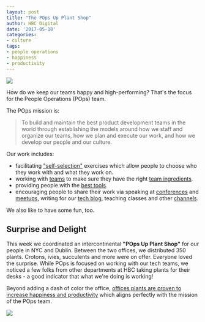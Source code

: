 ```yaml
---
layout: post
title: "The POps Up Plant Shop"
author: HBC Digital
date: '2017-05-18'
categories: 
- culture
tags:
- people operations
- happiness
- productivity
---
```


<img class="center" src="http://i.imgur.com/8MCigGa.jpg"/>

How do we keep our teams happy and high-performing? That's the focus for the People Operations (POps) team.

The POps mission is:

>To build and maintain the best product development teams in the world through establishing the models around how we staff and organize our teams, how we plan and execute our work, and how we develop our people and our culture.

Our work includes:

* facilitating ["self-selection"](https://twitter.com/DanaPylayeva/status/846854555832909830) exercises which allow people to choose who they work with and what they work on.
* working with [teams](https://www.infoq.com/presentations/gilt-team-communication) to make sure they have the right [team ingredients](https://www.slideshare.net/hhfleming/the-new-work-order-team-ingredients-and-role-blending).
* providing people with the [best tools](http://tech.gilt.com/leadership/2017/02/06/slack-and-voluntary-adoption). 
* encouraging people to share their work via speaking at [conferences](http://tech.gilt.com/ai/2017/04/12/pau-carre-cardona-at-oreilly-ai-conference) and [meetups](https://vimeo.com/217236459), writing for our [tech blog](http://tech.gilt.com/), teaching classes and other [channels](https://remote.works/episode/10). 

We also like to have some fun, too.

## Surprise and Delight

This week we coordinated an intercontinental __"POps Up Plant Shop"__ for our people in NYC and Dublin. Between the two offices, we distributed 350 plants. Crotons, ivies, succulents and more were on offer. Everyone loved the surprise. While POps is focused on working with our tech teams, we noticed a few folks from other departments at HBC taking plants for their desks - a good indicator that what we're doing is working!

Beyond adding a dash of color the office, [offices plants are proven to increase happiness and productivity](https://www.theguardian.com/money/2014/aug/31/plants-offices-workers-productive-minimalist-employees) which aligns perfectly with the mission of the POps team.

<img class="center" src="http://i.imgur.com/LmKhHSb.jpg"/>



